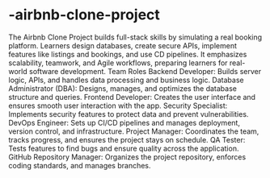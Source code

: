 # -airbnb-clone-project
The Airbnb Clone Project builds full-stack skills by simulating a real booking platform. Learners design databases, create secure APIs, implement features like listings and bookings, and use CD pipelines. It emphasizes scalability, teamwork, and Agile workflows, preparing learners for real-world software development.
Team Roles
  Backend Developer:
Builds server logic, APIs, and handles data processing and business logic.
  Database Administrator (DBA):
Designs, manages, and optimizes the database structure and queries.
  Frontend Developer:
Creates the user interface and ensures smooth user interaction with the app.
  Security Specialist:
Implements security features to protect data and prevent vulnerabilities.
  DevOps Engineer:
Sets up CI/CD pipelines and manages deployment, version control, and infrastructure.
  Project Manager:
Coordinates the team, tracks progress, and ensures the project stays on schedule.
  QA Tester:
Tests features to find bugs and ensure quality across the application.
  GitHub Repository Manager:
Organizes the project repository, enforces coding standards, and manages branches.

